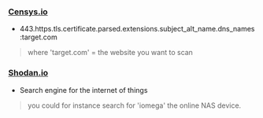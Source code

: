### [Censys.io](https://censys.io/)
- 443.https.tls.certificate.parsed.extensions.subject_alt_name.dns_names:target.com
> where 'target.com' = the website you want to scan

### [Shodan.io](https://shodan.io)
- Search engine for the internet of things 
> you could for instance search for 'iomega' the online NAS device. 

